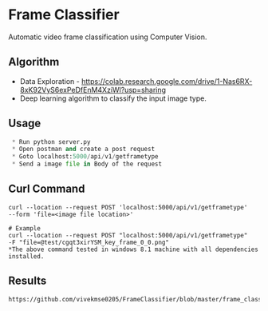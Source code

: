 # Frame Classifier

Automatic video frame classification using Computer Vision.

## Algorithm
   * Data Exploration - https://colab.research.google.com/drive/1-Nas6RX-8xK92VyS6exPeDfEnM4XziWl?usp=sharing
   * Deep learning  algorithm to classify the input image type.


## Usage

```python
 * Run python server.py
 * Open postman and create a post request
 * Goto localhost:5000/api/v1/getframetype
 * Send a image file in Body of the request
```

## Curl Command
```CURL Command
curl --location --request POST 'localhost:5000/api/v1/getframetype' 
--form 'file=<image file location>'

# Example
curl --location --request POST "localhost:5000/api/v1/getframetype" 
-F "file=@test/cgqt3xirYSM_key_frame_0_0.png"
*The above command tested in windows 8.1 machine with all dependencies installed.
```
## Results
 ```
 https://github.com/vivekmse0205/FrameClassifier/blob/master/frame_classifier_validation.ipynb
 ```
